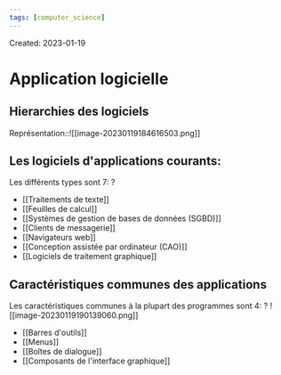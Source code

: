 ```yaml
---
tags: [computer_science] 
---
```

Created: 2023-01-19

# Application logicielle

## Hierarchies des logiciels
Représentation::![[image-20230119184616503.png]]
<!--SR:!2024-06-01,254,210-->

## Les logiciels d'applications courants:
Les différents types sont 7:
?
- [[Traitements de texte]]
- [[Feuilles de calcul]]
- [[Systèmes de gestion de bases de données (SGBD)]]
- [[Clients de messagerie]]
- [[Navigateurs web]]
- [[Conception assistée par ordinateur (CAO)]]
- [[Logiciels de traitement graphique]]
<!--SR:!2024-04-05,44,208-->

## Caractéristiques communes des applications
Les caractéristiques communes à la plupart des programmes sont  4:
?
![[image-20230119190139060.png]]
- [[Barres d'outils]]
- [[Menus]]
- [[Boîtes de dialogue]]
- [[Composants de l'interface graphique]]
<!--SR:!2024-03-19,9,188-->